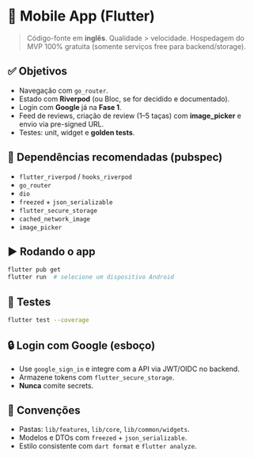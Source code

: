 # 📱 Mobile App (Flutter)

> Código-fonte em **inglês**. Qualidade > velocidade. Hospedagem do MVP 100% gratuita (somente serviços free para backend/storage).

## ✅ Objetivos
- Navegação com `go_router`.
- Estado com **Riverpod** (ou Bloc, se for decidido e documentado).
- Login com **Google** já na **Fase 1**.
- Feed de reviews, criação de review (1–5 taças) com **image_picker** e envio via pre-signed URL.
- Testes: unit, widget e **golden tests**.

## 🧰 Dependências recomendadas (pubspec)
- `flutter_riverpod` / `hooks_riverpod`
- `go_router`
- `dio`
- `freezed` + `json_serializable`
- `flutter_secure_storage`
- `cached_network_image`
- `image_picker`

## ▶️ Rodando o app
```bash
flutter pub get
flutter run  # selecione um dispositivo Android
```

## 🧪 Testes
```bash
flutter test --coverage
```

## 🔒 Login com Google (esboço)
- Use `google_sign_in` e integre com a API via JWT/OIDC no backend.
- Armazene tokens com `flutter_secure_storage`.
- **Nunca** comite secrets.

## 📐 Convenções
- Pastas: `lib/features`, `lib/core`, `lib/common/widgets`.
- Modelos e DTOs com `freezed` + `json_serializable`.
- Estilo consistente com `dart format` e `flutter analyze`.
